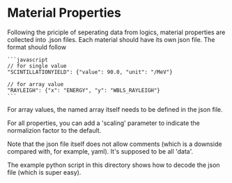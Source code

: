# Material Properties

Following the priciple of seperating data from logics, material properties are collected into .json files. Each material should have its own json file. The format should follow

    ```javascript
    // for single value
    "SCINTILLATIONYIELD": {"value": 90.0, "unit": "/MeV"}

    // for array value
    "RAYLEIGH": {"x": "ENERGY", "y": "WBLS_RAYLEIGH"}
    ```

For array values, the named array itself needs to be defined in the json file.

For all properties, you can add a 'scaling' parameter to indicate the normalizion factor to the default.

Note that the json file itself does not allow comments (which is a downside compared with, for example, yaml). It's supposed to be all 'data'.

The example python script in this directory shows how to decode the json file (which is super easy).
